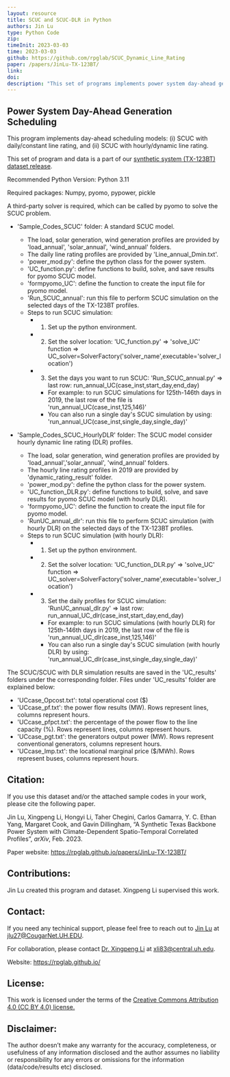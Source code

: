 ```yaml
---
layout: resource
title: SCUC and SCUC-DLR in Python
authors: Jin Lu
type: Python Code
zip: 
timeInit: 2023-03-03
time: 2023-03-03
github: https://github.com/rpglab/SCUC_Dynamic_Line_Rating
paper: /papers/JinLu-TX-123BT/
link: 
doi: 
description: "This set of programs implements power system day-ahead generation scheduling models: (i) SCUC with daily/constant line rating, and (ii) SCUC with hourly/dynamic line rating."
---
```



## Power System Day-Ahead Generation Scheduling
This program implements day-ahead scheduling models: (i) SCUC with daily/constant line rating, and (ii) SCUC with hourly/dynamic line rating.

This set of program and data is a part of our <a class="" href="/resources/TX-123BT/"  target="_blank">synthetic system (TX-123BT) dataset release</a>.

Recommended Python Version: Python 3.11

Required packages: Numpy, pyomo, pypower, pickle

A third-party solver is required, which can be called by pyomo to solve the SCUC problem.

* 'Sample_Codes_SCUC' folder: A standard SCUC model.
	* The load, solar generation, wind generation profiles are provided by 'load_annual', 'solar_annual', 'wind_annual' folders.
	* The daily line rating profiles are provided by 'Line_annual_Dmin.txt'.
	* 'power_mod.py': define the python class for the power system.
	* 'UC_function.py': define functions to build, solve, and save results for pyomo SCUC model.
	* 'formpyomo_UC': define the function to create the input file for pyomo model.
	* 'Run_SCUC_annual': run this file to perform SCUC simulation on the selected days of the TX-123BT profiles.
	* Steps to run SCUC simulation:
		* 1) Set up the python environment. 
		* 2) Set the solver location: 'UC_function.py' => 'solve_UC' function => UC_solver=SolverFactory('solver_name',executable='solver_location')
		* 3) Set the days you want to run SCUC: 'Run_SCUC_annual.py' => last row:  run_annual_UC(case_inst,start_day,end_day)
			* For example: to run SCUC simulations for 125th-146th days in 2019, the last row of the file is 'run_annual_UC(case_inst,125,146)'
			* You can also run a single day's SCUC simulation by using: 'run_annual_UC(case_inst,single_day,single_day)'

* 'Sample_Codes_SCUC_HourlyDLR' folder: The SCUC model consider hourly dynamic line rating (DLR) profiles.
	* The load, solar generation, wind generation profiles are provided by 'load_annual','solar_annual', 'wind_annual' folders.
	* The hourly line rating profiles in 2019 are provided by 'dynamic_rating_result' folder.
	* 'power_mod.py': define the python class for the power system.
	* 'UC_function_DLR.py': define functions to build, solve, and save results for pyomo SCUC model (with hourly DLR).
	* 'formpyomo_UC': define the function to create the input file for pyomo model.
	* 'RunUC_annual_dlr': run this file to perform SCUC simulation (with hourly DLR) on the selected days of the TX-123BT profiles.
	* Steps to run SCUC simulation (with hourly DLR):
		* 1) Set up the python environment. 
		* 2) Set the solver location: 'UC_function_DLR.py' => 'solve_UC' function => UC_solver=SolverFactory('solver_name',executable='solver_location')
		* 3) Set the daily profiles for SCUC simulation: 'RunUC_annual_dlr.py' => last row:  run_annual_UC_dlr(case_inst,start_day,end_day)
			* For example: to run SCUC simulations (with hourly DLR) for 125th-146th days in 2019, the last row of the file is 'run_annual_UC_dlr(case_inst,125,146)'
			* You can also run a single day's SCUC simulation (with hourly DLR) by using: 'run_annual_UC_dlr(case_inst,single_day,single_day)'

The SCUC/SCUC with DLR simulation results are saved in the 'UC_results' folders under the corresponding folder. Files 
under 'UC_results' folder are explained below:
* 'UCcase_Opcost.txt': total operational cost ($)
* 'UCcase_pf.txt': the power flow results (MW). Rows represent lines, columns represent hours.
* 'UCcase_pfpct.txt': the percentage of the power flow to the line capacity (%). Rows represent lines, columns represent hours.
* 'UCcase_pgt.txt': the generators output power (MW). Rows represent conventional generators, columns represent hours.
* 'UCcase_lmp.txt': the locational marginal price ($/MWh). Rows represent buses, columns represent hours.


## Citation:
If you use this dataset and/or the attached sample codes in your work, please cite the following paper. 

Jin Lu, Xingpeng Li, Hongyi Li, Taher Chegini, Carlos Gamarra, Y. C. Ethan Yang, Margaret Cook, and Gavin Dillingham, “A Synthetic Texas Backbone Power System with Climate-Dependent Spatio-Temporal Correlated Profiles”, *arXiv*, Feb. 2023.

Paper website: <a class="off" href="/papers/JinLu-TX-123BT/"  target="_blank">https://rpglab.github.io/papers/JinLu-TX-123BT/</a>


## Contributions:
Jin Lu created this program and dataset. Xingpeng Li supervised this work.


## Contact:
If you need any techinical support, please feel free to reach out to <a class="" href="/people/Jin-Lu/" target="_blank">Jin Lu</a> at jlu27@CougarNet.UH.EDU.

For collaboration, please contact <a class="" href="/people/Xingpeng-Li/" target="_blank">Dr. Xingpeng Li</a> at xli83@central.uh.edu.

Website: <a class="off" href="/"  target="_blank">https://rpglab.github.io/</a>


## License:
This work is licensed under the terms of the <a class="off" href="https://creativecommons.org/licenses/by/4.0/"  target="_blank">Creative Commons Attribution 4.0 (CC BY 4.0) license.</a>


## Disclaimer:
The author doesn’t make any warranty for the accuracy, completeness, or usefulness of any information disclosed and the author assumes no liability or responsibility for any errors or omissions for the information (data/code/results etc) disclosed.
